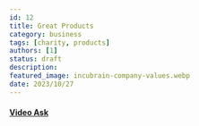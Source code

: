 ```yaml
---
id: 12
title: Great Products
category: business
tags: [charity, products]
authors: [1]
status: draft
description:
featured_image: incubrain-company-values.webp
date: 2023/10/27
---
```


#### [Video Ask](https://www.videoask.com/)